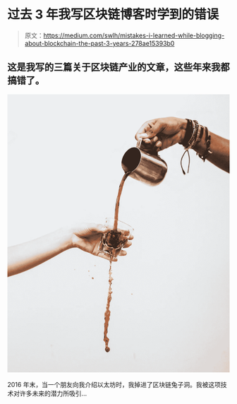 # 过去 3 年我写区块链博客时学到的错误

> 原文：<https://medium.com/swlh/mistakes-i-learned-while-blogging-about-blockchain-the-past-3-years-278ae15393b0>

## 这是我写的三篇关于区块链产业的文章，这些年来我都搞错了。

![](img/713ad362721351483b2f7694935b34bc.png)

2016 年末，当一个朋友向我介绍以太坊时，我掉进了区块链兔子洞。我被这项技术对许多未来的潜力所吸引…